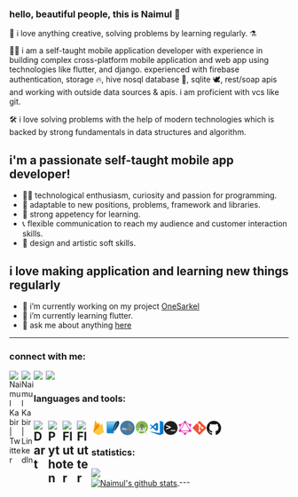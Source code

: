 ### hello, beautiful people, this is Naimul 👋

🎨 i love anything creative, solving problems by learning regularly. ⚗

👨‍🏫 i am a self-taught mobile application developer with experience in building complex cross-platform mobile application and web app using technologies like flutter, and django. experienced with firebase authentication, storage 🔥, hive nosql database 🐝, sqlite 🕊, rest/soap apis and working with outside data sources & apis. i am proficient with vcs like git. 

🛠 i love solving problems with the help of modern technologies which is backed by strong fundamentals in data structures and algorithm. 

## i'm a passionate self-taught mobile app developer!
- 👨‍💻 technological enthusiasm, curiosity and passion for programming. 
- 🎋 adaptable to new positions, problems, framework and libraries.
- 📖 strong appetency for learning.
- 📞 flexible communication to reach my audience and customer interaction skills.
- 🎨 design and artistic soft skills.

## i love making application and learning new things regularly
- 🔭 i’m currently working on my project [OneSarkel](https://github.com/kabirnayeem99/flutter_one_ui_messaging_app)
- 🌱 i’m currently learning flutter.
- 💬 ask me about anything [here](https://github.com/kabirnayeem99/kabirnayeem99/issues)
---

### connect with me:
[<img align="left" alt="Naimul Kabir | Twitter" width="22px" src="https://cdn.jsdelivr.net/npm/simple-icons@v3/icons/twitter.svg" />][twitter]
[<img align="left" alt="Naimul Kabir | LinkedIn" width="22px" src="https://cdn.jsdelivr.net/npm/simple-icons@v3/icons/linkedin.svg" />][linkedin]
[<img align="left" width= "22px" src='https://cdn.jsdelivr.net/npm/simple-icons@3.0.1/icons/stackoverflow.svg'>](https://stackoverflow.com/users/9659254)
[<img align="left" width="22px" src='https://cdn.jsdelivr.net/npm/simple-icons@3.0.1/icons/wikipedia.svg'>](https://bn.wikipedia.org/wiki/%E0%A6%AC%E0%A7%8D%E0%A6%AF%E0%A6%AC%E0%A6%B9%E0%A6%BE%E0%A6%B0%E0%A6%95%E0%A6%BE%E0%A6%B0%E0%A7%80:Kabirnayeem.99) 
<br/>

### languages and tools:
[<img align="left" alt="Dart" width="26px" src="https://avatars1.githubusercontent.com/u/1609975?s=200&v=4" />][Dart]
[<img align="left" alt="Python" width="26px" src="http://icons.iconarchive.com/icons/cornmanthe3rd/plex/512/Other-python-icon.png"/>][Python]
[<img align="left" alt="Flutter" width="26px" src="https://izwebtechnologies.com/wp-content/uploads/2020/01/flutter-logo-round.png"/>][Flutter]
[<img align="left" alt="Flutter" width="26px" src="https://eddrickbutler98.github.io/img_portfolio/django.png"/>][Django]
[<img align="left" alt="Firebase" width="26px" src="https://github.com/kabirnayeem99/kabirnayeem99/raw/master/assets/firebase.png"/>][Firebase]
[<img align="left" alt="SQLite" width="26px" src="https://github.com/kabirnayeem99/kabirnayeem99/raw/master/assets/sqlite.png" />][SQLite]
[<img align="left" alt="MySQL" width="26px" src="https://github.com/kabirnayeem99/kabirnayeem99/raw/master/assets/mysql.png" />][MySQL]
[<img align="left" alt="Android Studio" width="26px" src="https://github.com/kabirnayeem99/kabirnayeem99/raw/master/assets/android_studio.png"/>][Android_Studio]
[<img align="left" alt="Visual Studio Code" width="26px" src="https://raw.githubusercontent.com/github/explore/80688e429a7d4ef2fca1e82350fe8e3517d3494d/topics/visual-studio-code/visual-studio-code.png" />][VS_Code]
[<img align="left" alt="Linux Command Line" width="26px" src="https://raw.githubusercontent.com/github/explore/80688e429a7d4ef2fca1e82350fe8e3517d3494d/topics/terminal/terminal.png" />][Linux]
[<img align="left" alt="GraphQL" width="26px" src="https://raw.githubusercontent.com/github/explore/80688e429a7d4ef2fca1e82350fe8e3517d3494d/topics/graphql/graphql.png" />][GraphQL]
[<img align="left" alt="Git" width="26px" src="https://github.com/kabirnayeem99/kabirnayeem99/raw/master/assets/git.png" />][Git]
[<img align="left" alt="GitHub" width="26px" src="https://raw.githubusercontent.com/github/explore/78df643247d429f6cc873026c0622819ad797942/topics/github/github.png" />][GitHub]
<br />
---

### statistics:
<a href="https://github.com/anuraghazra/github-readme-stats">
  <img align="center" src="https://github-readme-stats.vercel.app/api/top-langs/?username=kabirnayeem99&hide=makefile,html" />
</a>
<br/>
<a href="https://github.com/anuraghazra/github-readme-stats">
  <img align="center" src="https://github-readme-stats.vercel.app/api?username=kabirnayeem99&show_icons=true" alt="Naimul's github stats" />
</a>
---

[Dart]: https://dart.dev/
[Python]: https://www.python.org/
[Firebase]: https://firebase.google.com/
[Android_Studio]: https://developer.android.com/studio
[VS_Code]: https://code.visualstudio.com/
[GraphQL]: https://graphql.org/
[SQLite]: https://www.sqlite.org/about.html
[MySQL]: https://www.mysql.com/
[Git]: https://git-scm.com/about
[GitHub]: https://github.com/about
[Linux]: https://www.linux.org/
[Flutter]: https://flutter.dev/
[Django]: https://www.djangoproject.com/
[twitter]: https://twitter.com/kabirnayeem99
[linkedin]: https://www.linkedin.com/in/kabirnayeem99/
